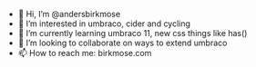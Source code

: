 - 👋 Hi, I’m @andersbirkmose
- 👀 I’m interested in umbraco, cider and cycling
- 🌱 I’m currently learning umbraco 11, new css things like has()
- 💞️ I’m looking to collaborate on ways to extend umbraco
- 📫 How to reach me: birkmose.com

<!---
andersbirkmose/andersbirkmose is a ✨ special ✨ repository because its `README.md` (this file) appears on your GitHub profile.
You can click the Preview link to take a look at your changes.
--->
